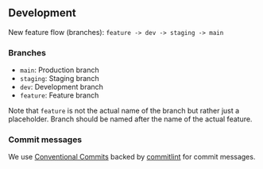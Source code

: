 ## Development

New feature flow (branches): `feature -> dev -> staging -> main`

### Branches

- `main`: Production branch
- `staging`: Staging branch
- `dev`: Development branch
- `feature`: Feature branch

Note that `feature` is not the actual name of the branch but rather just a placeholder. Branch should be named after the name of the actual feature.

### Commit messages

We use [Conventional Commits](https://www.conventionalcommits.org/en/v1.0.0/) backed by [commitlint](https://commitlint.js.org/#/) for commit messages.